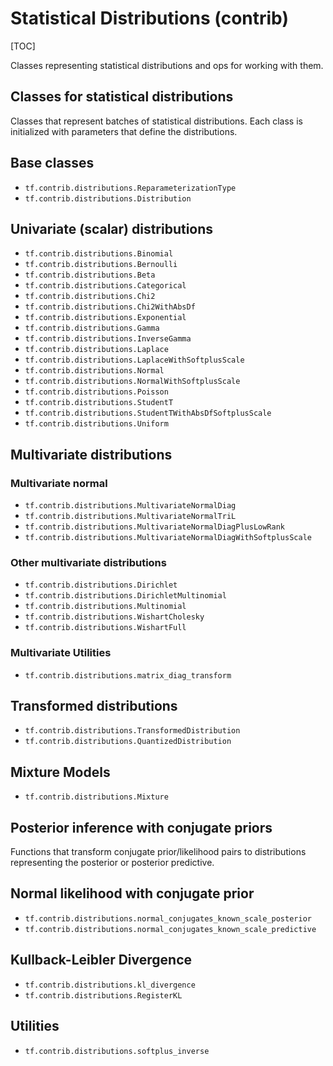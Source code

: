 # Statistical Distributions (contrib)
[TOC]

Classes representing statistical distributions and ops for working with them.

## Classes for statistical distributions

Classes that represent batches of statistical distributions.  Each class is
initialized with parameters that define the distributions.

## Base classes

*   `tf.contrib.distributions.ReparameterizationType`
*   `tf.contrib.distributions.Distribution`

## Univariate (scalar) distributions

*   `tf.contrib.distributions.Binomial`
*   `tf.contrib.distributions.Bernoulli`
*   `tf.contrib.distributions.Beta`
*   `tf.contrib.distributions.Categorical`
*   `tf.contrib.distributions.Chi2`
*   `tf.contrib.distributions.Chi2WithAbsDf`
*   `tf.contrib.distributions.Exponential`
*   `tf.contrib.distributions.Gamma`
*   `tf.contrib.distributions.InverseGamma`
*   `tf.contrib.distributions.Laplace`
*   `tf.contrib.distributions.LaplaceWithSoftplusScale`
*   `tf.contrib.distributions.Normal`
*   `tf.contrib.distributions.NormalWithSoftplusScale`
*   `tf.contrib.distributions.Poisson`
*   `tf.contrib.distributions.StudentT`
*   `tf.contrib.distributions.StudentTWithAbsDfSoftplusScale`
*   `tf.contrib.distributions.Uniform`

## Multivariate distributions

### Multivariate normal

*   `tf.contrib.distributions.MultivariateNormalDiag`
*   `tf.contrib.distributions.MultivariateNormalTriL`
*   `tf.contrib.distributions.MultivariateNormalDiagPlusLowRank`
*   `tf.contrib.distributions.MultivariateNormalDiagWithSoftplusScale`

### Other multivariate distributions

*   `tf.contrib.distributions.Dirichlet`
*   `tf.contrib.distributions.DirichletMultinomial`
*   `tf.contrib.distributions.Multinomial`
*   `tf.contrib.distributions.WishartCholesky`
*   `tf.contrib.distributions.WishartFull`

### Multivariate Utilities

*   `tf.contrib.distributions.matrix_diag_transform`

## Transformed distributions

*   `tf.contrib.distributions.TransformedDistribution`
*   `tf.contrib.distributions.QuantizedDistribution`

## Mixture Models

*   `tf.contrib.distributions.Mixture`

## Posterior inference with conjugate priors

Functions that transform conjugate prior/likelihood pairs to distributions
representing the posterior or posterior predictive.

## Normal likelihood with conjugate prior

*   `tf.contrib.distributions.normal_conjugates_known_scale_posterior`
*   `tf.contrib.distributions.normal_conjugates_known_scale_predictive`

## Kullback-Leibler Divergence

*   `tf.contrib.distributions.kl_divergence`
*   `tf.contrib.distributions.RegisterKL`

## Utilities

*   `tf.contrib.distributions.softplus_inverse`
